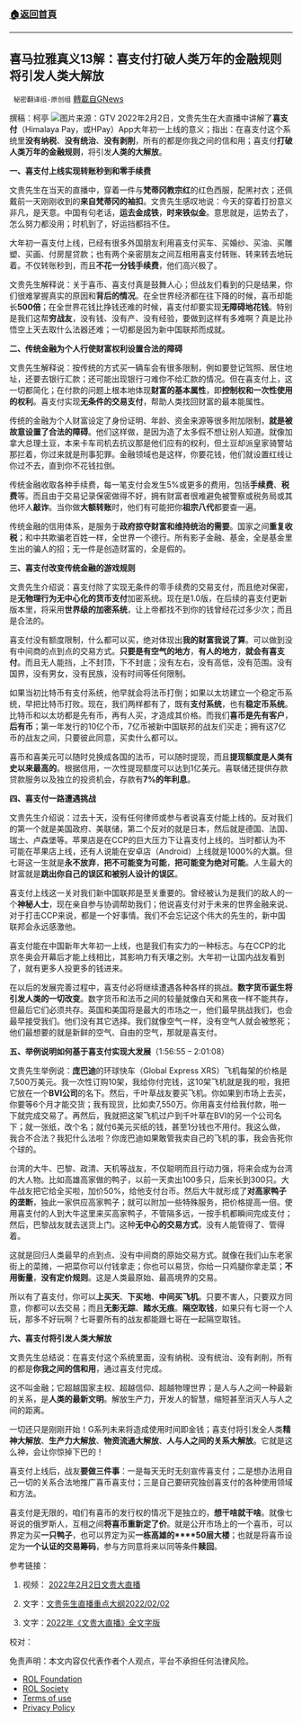 ###  [:house:返回首頁](https://github.com/ourhimalayas/txt)
---


## 喜马拉雅真义13解：喜支付打破人类万年的金融规则将引发人类大解放
` 秘密翻译组-原创组` [轉載自GNews](https://gnews.org/zh-hans/1953658/)

撰稿：柯亭
![](https://assets.gnews.org/wp-content/uploads/2022/02/image-177.png)图片来源：GTV
2022年2月2日，文贵先生在大直播中讲解了**喜支付**（Himalaya Pay，或HPay）App大年初一上线的意义；指出：在喜支付这个系统里**没有纳税**、**没有统治**、**没有剥削**，所有的都是你我之间的信和用；喜支付**打破人类万年的金融规则**，将引发**人类的大解放**。

**一、喜支付上线实现转账秒到和零手续费**

文贵先生在当天的直播中，穿着一件与**梵蒂冈教宗红**的红色西服，配黑衬衣；还佩戴前一天刚刚收到的**来自梵蒂冈的袖扣**。文贵先生感叹地说：今天的穿着打扮意义非凡，是天意。中国有句老话，**运去金成铁**，**时来铁似金**。意思就是，运势去了，怎么努力都没用；时机到了，好运挡都挡不住。

大年初一喜支付上线，已经有很多外国朋友利用喜支付买车、买婚纱、买油、买雕塑、买画、付房屋贷款；也有两个亲密朋友之间互相用喜支付转账、转来转去地玩着。不仅转账秒到，而且**不花一分钱手续费**，他们高兴极了。

文贵先生解释说：关于喜币、喜支付真是鼓舞人心；但战友们看到的只是结果，你们很难掌握真实的原因和**背后的情况**。在全世界经济都在往下降的时候，喜币却能长**500倍**；在全世界花钱比挣钱还难的时候，喜支付却要实现**无障碍地花钱**。特别是我们这帮**穷战友**，没有钱、没有产、没有经验，要做到这样有多难啊？真是比孙悟空上天去取什么法器还难；一切都是因为新中国联邦而成就。

**二、传统金融为个人行使财富权利设置合法的障碍**

文贵先生解释说：按传统的方式买一辆车会有很多限制，例如要登记驾照、居住地址，还要去银行汇款；还可能出现银行刁难你不给汇款的情况。但在喜支付上，这一切都简化；在付款的问题上根本地体现**财富的基本属性**，即**控制权和一次性使用的权利**。喜支付实现**无条件的交易支付**，帮助人类找回财富的最本能属性。

传统的金融为个人财富设定了身份证明、年龄、资金来源等很多附加限制，**就是被故意设置了合法的障碍**。他们这样做，是因为造了太多假不想让别人知道。就像加拿大总理土豆，本来卡车司机去抗议那是他们应有的权利，但土豆却派皇家骑警站那拦着，你过来就是刑事犯罪。金融领域也是这样，你要花钱，他们就设置红线让你过不去，直到你不花钱拉倒。

传统金融收取各种手续费，每一笔支付会发生5%或更多的费用，包括**手续费**、**税费**等。而且由于交易记录保密做得不好，拥有财富者很难避免被警察或税务局或其他坏人**敲诈**。当你做**大额转账**时，他们有可能把你**祖宗八代**都要查一遍。

传统金融的信用体系，是服务于**政府掠夺财富和维持统治的需要**。国家之间**重复收税**；和中共欺骗老百姓一样，全世界一个德行。所有影子金融、基金，全是基金里生出的骗人的招；无一件是创造财富的，全是假的。

**三、喜支付改变传统金融的游戏规则**

文贵先生介绍说：喜支付除了实现无条件的零手续费的交易支付，而且绝对保密，是**无物理行为无中心化的货币支付**加密系统。现在是1.0版，在后续的喜支付更新版本里，将采用**世界级的加密系统**，让上帝都找不到你的钱曾经花过多少次；而且是合法的。

喜支付没有额度限制，什么都可以买，绝对体现出**我的财富我说了算**。可以做到没有中间商的点到点的交易方式。**只要是有空气的地方**，**有人的地方**，**就会有喜支付**。而且无人能挡，上不封顶，下不封底；没有左右，没有高低，没有范围。没有国界，没有男女，没有民族，没有时间等任何限制。

如果当初比特币有支付系统，他早就会将法币打倒；如果以太坊建立一个稳定币系统，早把比特币打败。现在，我们两样都有了，既有**支付系统**，也有**稳定币系统**。比特币和以太坊都是先有币，再有人买，才造成其价格。而我们**喜币是先有客户**，**后有币**；第一年发行的10亿个币，7亿币被新中国联邦的战友们买走；拥有这7亿币的战友之间，只要彼此同意，买卖什么都可以。

喜币和喜美元可以随时兑换成各国的法币，可以随时提现，而且**提现额度是人类有史以来最高的**。根据信用，一次性提现额度可以达到1亿美元。喜联储还提供存款贷款服务以及独立的投资机会，存款有**7%的年利息**。

**四、喜支付一路遭遇挑战**

文贵先生介绍说：过去十天，没有任何律师或参与者说喜支付能上线的。反对我们的第一个就是美国政府、美联储，第二个反对的就是日本，然后就是德国、法国、瑞士、卢森堡等。苹果店是在CCP的巨大压力下让喜支付上线的。当时都认为不可能在苹果店上线，还有人说能在安卓店（Android）上线就是1000%的大赢。但七哥这一生就是**永不放弃**，**把不可能变为可能**，**把可能变为绝对可能**。人生最大的财富就是**跳出你自己的误区和被别人设计的误区**。

喜支付上线这一关对我们新中国联邦是至关重要的。曾经被认为是我们的敌人的一个**神秘人士**，现在亲自参与协调帮助我们；他说喜支付对于未来的世界金融来说、对于打击CCP来说，都是一个好事情。我们不会忘记这个伟大的先生的，新中国联邦会永远感激他。

喜支付能在中国新年大年初一上线，也是我们有实力的一种标志。与在CCP的北京冬奥会开幕后才能上线相比，其影响力有天壤之别。大年初一让国内战友看到了，就有更多人投更多的钱进来。

在以后的发展完善过程中，喜支付必将继续遭遇各种各样的挑战。**数字货币诞生将引发人类的一切改变**。数字货币和法币之间的较量就像白天和黑夜一样不能共存，但最后它们必须共存。英国和美国将是最大的市场之一，他们最早挑战我们，也会最早接受我们。他们没有其它选择。我们就像空气一样，没有空气人就会被憋死；他们最想要的就是新鲜的空气、自由的空气，那就是喜支付。

**五、举例说明如何基于喜支付实现大发展**（1:56:55 – 2:01:08）

文贵先生举例说：**庞巴迪**的环球快车（Global Express XRS）飞机每架的价格是7,500万美元。我一次性订购10架，我给你付完钱，这10架飞机就是我的啦，我把它放在一个**BVI公司**的名下。然后，千叶草战友要买飞机。你如果到市场上去买，你要等6个月才能交货；我有现货，比如卖7,550万。你用喜支付给我付款，啪一下就完成交易了。再然后，我就把这架飞机过户到千叶草在BVI的另一个公司名下；就一张纸，改个名；就付6美元买纸的钱，甚至1分钱也不用付。我这么做，我合不合法？我犯什么法啦？你庞巴迪如果敢管我卖自己的飞机的事，我会告死你个球的。

台湾的大牛、巴黎、政清、天机等战友，不仅聪明而且行动力强，将来会成为台湾的大人物。比如高雄高家做的鸭子，以前一天卖出100多只，后来长到300只。大牛战友把它给全买啦，加价50%，给他支付台币。然后大牛就形成了**对高家鸭子的垄断**，独此一家供应高家鸭子；就可以附加一些特殊服务，把价格提高一倍。使用喜支付的人到大牛这里来买高家鸭子，不管隔多远，一按手机都瞬间完成支付；然后，巴黎战友就去送货上门。这种**无中心的交易方式**，没有人能管得了、管得着。

这就是回归人类最早的点到点、没有中间商的原始交易方式。就像在我们山东老家街上的菜摊，一把菜你可以付钱拿走；你也可以易货，你给一只鸡腿你拿走菜；**不用衡量**，**没有定价规则**。这是人类最原始、最高境界的交易。

所以有了喜支付，你可以**上买天**、**下买地**、**中间买飞机**。只要不害人，只要双方同意，你都可以去交易；而且**无影无踪**、**踏水无痕**。**隔空取钱**，如果只有七哥一个人玩，那多不好玩啊？七哥要所有的战友都能跟七哥在一起隔空取钱。

**六、喜支付将引发人类大解放**

文贵先生总结说：在喜支付这个系统里面，没有纳税、没有统治、没有剥削，所有的都是**你我之间的信和用**，通过喜支付完成。

这不叫金融；它超越国家主权、超越信仰、超越物理世界；是人与人之间一种最新的关系，是**人类的最新文明**。解放生产力，开发人的智慧，缩短甚至消灭人与人之间的距离。

一切还只是刚刚开始！G系列未来将造成使用时间即金钱；喜支付将引发全人类**精神大解放**、**生产力大解放**、**物资流通大解放**、**人与人之间的关系大解放**。它就是这么神，会让你惊掉下巴的！

喜支付上线后，战友**要做三件事**：一是每天无时无刻宣传喜支付；二是想办法用自己一切的关系合法地推广喜币喜支付；三是自己要研究独创喜支付的各种使用领域和方法。

喜支付是无限的，咱们有喜币的发行权的情况下是独立的，**想干啥就干啥**。就像七哥说的俄罗斯人，互相之间**将喜币重新定了价**。就是公开市场上的一个喜币，可以界定为买**一只鸭子**，也可以界定为买**一栋高雄的****50层大楼**；也就是将喜币设定为**一个认证的交易筹码**，参与方同意将来以同等条件**赎回**。

参考链接：

1. 视频： [2022年2月2日文贵大直播](https://gtv.org/video/id=61fa824c96ba5d73e0c15749)

2. 文字：[文贵先生直播重点大纲2022/02/02](https://gnews.org/zh-hans/1948455/)

3. 文字：[2022年《文贵大直播》全文字版](https://gnews.org/zh-hans/1952328/)

校对：

 

免责声明：本文内容仅代表作者个人观点，平台不承担任何法律风险。

- [ROL Foundation](https://rolfoundation.org/)
- [ROL Society](https://rolsociety.org/)
- [Terms of use](https://gnews.org/terms-of-use-3/)
- [Privacy Policy](https://gnews.org/privacy-policy/)

